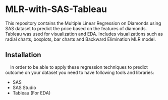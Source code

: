 # MLR-with-SAS-Tableau
This repository contains the Multiple Linear Regression on Diamonds using SAS dataset to predict the price based on the features of diamonds. Tableau was used for visualization and EDA. Includes visualizations such as radial charts, boxplots, bar charts and Backward Elimination MLR model. 

## Installation 
&nbsp;&nbsp;&nbsp;&nbsp;In order to be able to apply these regression techniques to predict outcome on your dataset you need to have following tools and libraries:
  * SAS
  * SAS Studio
  * Tableau (For EDA)
 
